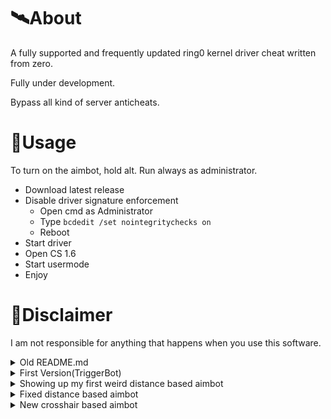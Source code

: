 # 🛰About
A fully supported and frequently updated ring0 kernel driver cheat written from zero.

Fully under development.

Bypass all kind of server anticheats.

# 🌌Usage
To turn on the aimbot, hold alt. Run always as administrator.
+ Download latest release
+ Disable driver signature enforcement
  + Open cmd as Administrator
  + Type <code>bcdedit /set nointegritychecks on</code>
  + Reboot
+ Start driver
+ Open CS 1.6
+ Start usermode
+ Enjoy

# 🗿Disclaimer
I am not responsible for anything that happens when you use this software.

<details>
           <summary>Old README.md</summary>
           <p>
                      For now, only triggerbot // UPD: TriggerBot removed, but added a better aimbot 

Bypass all kind of server anticheats. // UPD: For last release i dont make try detect or not on various AC, all time in development so idk

To turn on the aimbot, hold alt. Run always as administrator.

// workflow: Now im working on pov and smooth aimbot, then i was try to change from writing viewAngles to emulate mouse movement, bc by writing angles i dont know why but sometimes game is just crashing. Then i was make try to develop my own driver and include all code aimbot in the driver. I think it can maybe bypass gameguard? Also entityList is trash in cs 1.6, in other games entity list have static space between entitys, but not in cs 1.6. One entity can have dormant value, but other entity can dont have this value or in other location (example entity1 + 0x18C = dormant value, entity2 + 0x18C = different 0 value)

Not tested for GameGuard (Fastcup AC).

As driver i use leaked ProcessHacker driver exploitable for read and write memory.
As i know GameGuard checking in real time full drivers list in system, and ph driver is now mostly blacklisted in all AC, so i think play with this on GG AC will cause immediately ban.
           </p>
</details>


<details>
           <summary>First Version(TriggerBot)</summary>
           <p>https://github.com/Zebra64/CS-1.6-Kernel-Cheat/assets/75133897/8fba1847-14db-420d-ae2b-43675722f497</p>
</details>

<details>
           <summary>Showing up my first weird distance based aimbot</summary>
           <p>https://github.com/Zebra64/CS-1.6-Kernel-Cheat/assets/75133897/7eccfa36-6398-441f-b141-298132b34a26</p>
</details>

<details>
           <summary>Fixed distance based aimbot</summary>
           <p>https://github.com/Zebra64/CS-1.6-Kernel-Cheat/assets/75133897/ec7035b1-e6e2-4447-a3e7-38d0de194e84</p>
</details>

<details>
           <summary>New crosshair based aimbot</summary>
           <p>https://github.com/Zebra64/CS-1.6-Kernel-Cheat/assets/75133897/4e40ad84-e7f6-4b56-83a1-173d73269c2a</p>
</details>


